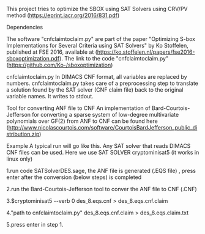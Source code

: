 This project tries to optimize the SBOX using SAT Solvers using CRV/PV method (https://eprint.iacr.org/2016/831.pdf)


Dependencies

The software "cnfclaimtoclaim.py" are part of the paper "Optimizing S-box Implementations for Several Criteria using SAT Solvers" by Ko Stoffelen,
published at FSE 2016, available at (https://ko.stoffelen.nl/papers/fse2016-sboxoptimization.pdf).
The link to the code "cnfclaimtoclaim.py" (https://github.com/Ko-/sboxoptimization)

cnfclaimtoclaim.py
In DIMACS CNF format, all variables are replaced by numbers. cnfclaimtoclaim.py takes care of a preprocessing step to translate a solution found by 
the SAT solver (CNF claim file) back to the original variable names. It writes to stdout.


Tool for converting ANF file to CNF
An implementation of Bard-Courtois-Jefferson for converting a sparse system of low-degree multivariate polynomials over GF(2) 
from ANF to CNF can be found here (http://www.nicolascourtois.com/software/CourtoisBardJefferson_public_distribution.zip)
  
 
Example
A typical run will go like this.  Any SAT solver that reads DIMACS CNF files can be used. Here we use SAT SOLVER cryptominisat5 (it works in linux only)

1.run code SATSolverDES.sage, the ANF file is generated (.EQS file) , press enter after the conversion (below steps) is completed

2.run the Bard-Courtois-Jefferson tool to conver the ANF file to CNF (.CNF)

3.$cryptominisat5 --verb 0 des_8.eqs.cnf > des_8.eqs.cnf.claim

4."path to cnfclaimtoclaim.py" des_8.eqs.cnf.claim > des_8.eqs.claim.txt

5.press enter in step 1.


